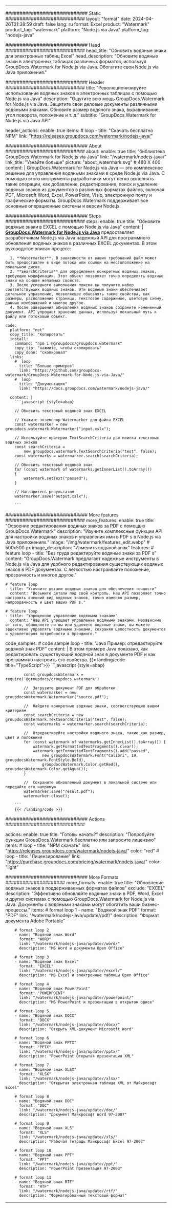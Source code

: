 
---
############################# Static ############################
layout: "format"
date:  2024-04-26T21:38:59
draft: false
lang: ru
format: Excel
product: "Watermark"
product_tag: "watermark"
platform: "Node.js via Java"
platform_tag: "nodejs-java"

############################# Head ############################
head_title: "Обновить водяные знаки для электронных таблиц Excel"
head_description: "Обновите водяные знаки в электронных таблицах различных форматов, используя GroupDocs.Watermark for Node.js via Java. Обогатите свои Node.js via Java приложения."

############################# Header ############################
title: "Революционизируйте использование водяных знаков в электронных таблицах с помощью Node.js via Java" 
description: "Ощутите всю мощь GroupDocs.Watermark for Node.js via Java. Защитите свои деловые документы различными водяными знаками. Обновите размер водяного знака, выравнивание, угол поворота, положение и т. д."
subtitle: "GroupDocs.Watermark for Node.js via Java API" 

header_actions:
  enable: true
  items:
    #  loop
    - title: "Скачать бесплатно NPM"
      link: "https://releases.groupdocs.com/watermark/nodejs-java/"
      
############################# About ############################
about:
    enable: true
    title: "библиотека GroupDocs.Watermark for Node.js via Java"
    link: "/watermark/nodejs-java/"
    link_title: "Узнайте больше"
    picture: "about_watermark.svg" # 480 X 400
    content: |
       GroupDocs.Watermark for Node.js via Java — это комплексное решение для управления водяными знаками в среде Node.js via Java. С помощью этого инструмента разработчики могут легко выполнять такие операции, как добавление, редактирование, поиск и удаление водяных знаков из документов в различных форматах файлов, включая PDF, Microsoft Word, Excel, PowerPoint, Visio, электронную почту и графические форматы. GroupDocs.Watermark поддерживает все основные операционные системы и версии Node.js.

############################# Steps ############################
steps:
    enable: true
    title: "Обновите водяные знаки в EXCEL с помощью Node.js via Java"
    content: |
      **[GroupDocs.Watermark for Node.js via Java](https://products.groupdocs.com/watermark/nodejs-java/)** предоставляет разработчикам Node.js via Java надежный API для программного обновления водяных знаков в различных EXCEL документах. В этом руководстве описан процесс:
      
      1. **Watermarker**. В зависимости от ваших требований файл может быть предоставлен в виде потока или ссылки на местоположение на локальном диске.
      2. **SearchCriteria** для определения конкретных водяных знаков, требующих модификации. Этот объект позволяет точно определять водяные знаки на основе желаемых свойств.
      3. После успешного выполнения поиска вы получите набор соответствующих водяных знаков. Эти водяные знаки обеспечивают детальное управление, позволяющее обновлять такие свойства, как размеры, расположение страницы, текстовое содержимое, цветовую схему, данные изображений и многое другое.
      4. После завершения обновления водяных знаков сохраните измененный документ. API упрощает хранение данных, используя локальный путь к файлу или потоковый объект.
   
    code:
      platform: "net"
      copy_title: "Копировать"
      install:
        command: "npm i @groupdocs/groupdocs.watermark"
        copy_tip: "нажмите, чтобы скопировать"
        copy_done: "скопировал"
      links:
        #  loop
        - title: "Больше примеров"
          link: "https://github.com/groupdocs-watermark/GroupDocs.Watermark-for-Node.js-via-Java/"
        #  loop
        - title: "Документация"
          link: "https://docs.groupdocs.com/watermark/nodejs-java/"
          
      content: |
        ```javascript {style=abap}

        // Обновить текстовый водяной знак EXCEL

        // Укажите экземпляр Watermarker для файла EXCEL
        const watermarker = new groupdocs.watermark.Watermarker("input.xslx");

        // Используйте критерии TextSearchCriteria для поиска текстовых водяных знаков
        const searchCriteria = 
            new groupdocs.watermark.TextSearchCriteria("test", false);
        const watermarks = watermarker.search(searchCriteria);
        
        // Обновить текстовый водяной знак
        for (const watermark of watermarks.getInnerList().toArray())
        {
            watermark.setText("passed");
        }

        // Насладитесь результатом
        watermarker.save("output.xslx");
        
        ```            

############################# More features ############################
more_features:
  enable: true
  title: "Освоение редактирования водяных знаков за PDF с помощью GroupDocs.Watermark"
  description: "Изучите комплексные функции API для настройки водяных знаков и управления ими в PDF s в Node.js via Java приложениях."
  image: "/img/watermark/features_edit.webp" # 500x500 px
  image_description: "Изменить водяной знак"
  features:
    # feature loop
    - title: "Без труда редактируйте водяные знаки за PDF s"
      content: "GroupDocs.Watermark предлагает надежные инструменты в Node.js via Java для удобного редактирования существующих водяных знаков в PDF документах. С легкостью настраивайте положение, прозрачность и многое другое."

    # feature loop
    - title: "Уточните детали водяных знаков для обеспечения точности"
      content: "Возьмите детали под свой контроль. Наш API позволяет точно настроить внешний вид водяных знаков, точно изменяя размер, непрозрачность и цвет ваших PDF s."

    # feature loop
    - title: "Упрощенное управление водяными знаками"
      content: "Наш API упрощает управление водяными знаками. Независимо от того, обновляете ли вы или удаляете водяные знаки, вы можете эффективно управлять водяными знаками, сохраняя целостность документов и удовлетворяя потребности в брендинге."
      
  code_samples:
    # code sample loop
    - title: "Java Пример: отредактируйте водяной знак PDF"
      content: |
        В этом примере Java показано, как редактировать существующий водяной знак в документе PDF и как программно настроить его свойства.
        {{< landing/code title="TypeScript">}}
        ```javascript {style=abap}
        
            const groupdocsWatermark = require('@groupdocs/groupdocs.watermark')

            //  Загрузите документ PDF для обработки
            const watermarker = new groupdocsWatermark.Watermarker("source.pdf");

            //  Найдите конкретные водяные знаки, соответствующие вашим критериям
            const searchCriteria = new groupdocsWatermark.TextSearchCriteria("test", false);
            const watermarks = watermarker.search(searchCriteria);
  
            //  Отредактируйте настройки водяного знака, такие как размер, цвет и положение
            for (const watermark of watermarks.getInnerList().toArray()) {
                watermark.getFormattedTextFragments().clear();
                watermark.getFormattedTextFragments().add("passed", 
                    new groupdocsWatermark.Font("Calibri", 19, groupdocsWatermark.FontStyle.Bold), 
                    groupdocsWatermark.Color.getRed(), groupdocsWatermark.Color.getAqua());
            }

            //  Сохраните обновленный документ в локальной системе или передайте его напрямую
            watermarker.save("result.pdf");
            watermarker.close();

        ```
        {{< /landing/code >}}


############################# Actions ############################

actions:
  enable: true
  title: "Готовы начать?"
  description: "Попробуйте функции GroupDocs.Watermark бесплатно или запросите лицензию"
  items:
    #  loop
    - title: "NPM скачать"
      link: "https://releases.groupdocs.com/watermark/nodejs-java/"
      color: "red"
        #  loop
    - title: "Лицензирование"
      link: "https://purchase.groupdocs.com/pricing/watermark/nodejs-java/"
      color: "light"


############################# More Formats #####################
more_formats:
    enable: true
    title: "Обновление водяных знаков в поддерживаемых форматах файлов"
    exclude: "EXCEL"
    description: "Эффективно обновляйте водяные знаки в PDF, Word, Excel и других системах с помощью GroupDocs.Watermark for Node.js via Java. Документы с водяными знаками могут обогатить ваши бизнес-процессы."
    items: 
        # format loop 1
        - name: "Водяной знак PDF"
          format: "PDF"
          link: "/watermark/nodejs-java/update//pdf/"
          description: "Формат документа Adobe Portable"

        # format loop 2
        - name: "Водяной знак Word"
          format: "WORD"
          link: "/watermark/nodejs-java/update//word/"
          description: "MS Word и документы Open Office"
          
        # format loop 3
        - name: "Водяной знак Excel"
          format: "EXCEL"
          link: "/watermark/nodejs-java/update//excel/"
          description: "MS Excel и электронные таблицы Open Office"

        # format loop 4
        - name: "Водяной знак PowerPoint"
          format: "POWERPOINT"
          link: "/watermark/nodejs-java/update//powerpoint/"
          description: "MS PowerPoint и презентации в открытом офисе"

        # format loop 5
        - name: "Водяной знак DOCX"
          format: "DOCX"
          link: "/watermark/nodejs-java/update//docx/"
          description: "Открыть XML-документ Microsoft Word"
          
        # format loop 6
        - name: "Водяной знак PPTX"
          format: "PPTX"
          link: "/watermark/nodejs-java/update//pptx/"
          description: "PowerPoint Открытая презентация XML"
          
        # format loop 7
        - name: "Водяной знак XLSX"
          format: "XLSX"
          link: "/watermark/nodejs-java/update//xlsx/"
          description: "Открытая электронная таблица XML от Майкрософт Excel"

        # format loop 8
        - name: "Водяной знак DOC"
          format: "DOC"
          link: "/watermark/nodejs-java/update//doc/"
          description: "Документ Майкрософт Word 97—2007"

        # format loop 9
        - name: "Водяной знак XLS"
          format: "XLS"
          link: "/watermark/nodejs-java/update//xls/"
          description: "Рабочая тетрадь Майкрософт Excel 97-2003"

        # format loop 10
        - name: "Водяной знак PPT"
          format: "PPT"
          link: "/watermark/nodejs-java/update//ppt/"
          description: "PowerPoint Презентация 97-2003"

        # format loop 11
        - name: "Водяной знак RTF"
          format: "RTF"
          link: "/watermark/nodejs-java/update//rtf/"
          description: "Форматированный текстовый формат"

---